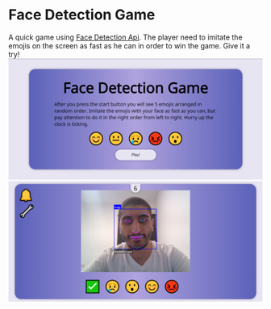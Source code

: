 # Face Detection Game

A quick game using [Face Detection Api](https://github.com/justadudewhohacks/face-api.js).
The player need to imitate the emojis on the screen as fast as he can in order to win the game.
Give it a try!
!["Index Image"](./screenshots/index.png)
!["Game Image"](./screenshots/game.png)